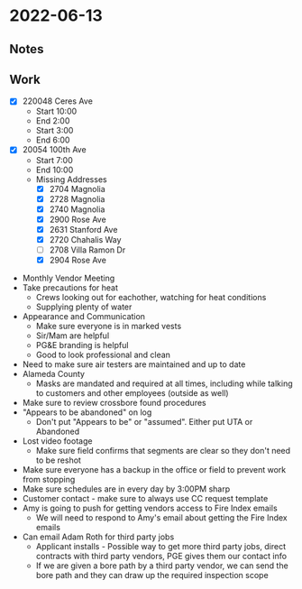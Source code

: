 # 2022-06-13
## Notes

## Work
- [x] 220048 Ceres Ave
	- Start 10:00
	- End 2:00
	- Start 3:00
	- End 6:00
- [x] 20054 100th Ave
	- Start 7:00
	- End 10:00
	- Missing Addresses
		- [x] 2704 Magnolia
		- [x] 2728 Magnolia
		- [x] 2740 Magnolia
		- [x] 2900 Rose Ave
		- [x] 2631 Stanford Ave
		- [x] 2720 Chahalis Way
		- [ ] 2708 Villa Ramon Dr
		- [x] 2904 Rose Ave
- Monthly Vendor Meeting
- Take precautions for heat
	- Crews looking out for eachother, watching for heat conditions
	- Supplying plenty of water
- Appearance and Communication
	- Make sure everyone is in marked vests
	- Sir/Mam are helpful
	- PG&E branding is helpful
	- Good to look professional and clean
- Need to make sure air testers are maintained and up to date
- Alameda County
	- Masks are mandated and required at all times, including while talking to customers and other employees (outside as well)
- Make sure to review crossbore found procedures
- "Appears to be abandoned" on log
	- Don't put "Appears to be" or "assumed". Either put UTA or Abandoned
- Lost video footage
	- Make sure field confirms that segments are clear so they don't need to be reshot
- Make sure everyone has a backup in the office or field to prevent work from stopping
- Make sure schedules are in every day by 3:00PM sharp
- Customer contact - make sure to always use CC request template
- Amy is going to push for getting vendors access to Fire Index emails
	- We will need to respond to Amy's email about getting the Fire Index emails
- Can email Adam Roth for third party jobs
	- Applicant installs - Possible way to get more third party jobs, direct contracts with third party vendors, PGE gives them our contact info
	- If we are given a bore path by a third party vendor, we can send the bore path and they can draw up the required inspection scope